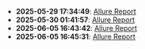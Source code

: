 - **2025-05-29 17:34:49**: [Allure Report](https://RahulPratice.github.io/WebDriverIo/)
- **2025-05-30 01:41:57**: [Allure Report](https://RahulPratice.github.io/WebDriverIo/)
- **2025-06-05 16:43:42**: [Allure Report](https://RahulPratice.github.io/WebDriverIo/)
- **2025-06-05 16:45:31**: [Allure Report](https://RahulPratice.github.io/WebDriverIo/)
